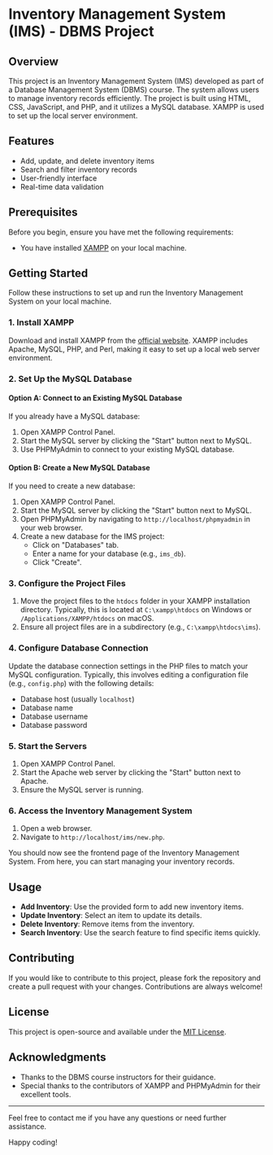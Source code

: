 # Inventory Management System (IMS) - DBMS Project

## Overview

This project is an Inventory Management System (IMS) developed as part of a Database Management System (DBMS) course. The system allows users to manage inventory records efficiently. The project is built using HTML, CSS, JavaScript, and PHP, and it utilizes a MySQL database. XAMPP is used to set up the local server environment.

## Features

- Add, update, and delete inventory items
- Search and filter inventory records
- User-friendly interface
- Real-time data validation

## Prerequisites

Before you begin, ensure you have met the following requirements:
- You have installed [XAMPP](https://www.apachefriends.org/index.html) on your local machine.

## Getting Started

Follow these instructions to set up and run the Inventory Management System on your local machine.

### 1. Install XAMPP

Download and install XAMPP from the [official website](https://www.apachefriends.org/index.html). XAMPP includes Apache, MySQL, PHP, and Perl, making it easy to set up a local web server environment.

### 2. Set Up the MySQL Database

#### Option A: Connect to an Existing MySQL Database

If you already have a MySQL database:
1. Open XAMPP Control Panel.
2. Start the MySQL server by clicking the "Start" button next to MySQL.
3. Use PHPMyAdmin to connect to your existing MySQL database.

#### Option B: Create a New MySQL Database

If you need to create a new database:
1. Open XAMPP Control Panel.
2. Start the MySQL server by clicking the "Start" button next to MySQL.
3. Open PHPMyAdmin by navigating to `http://localhost/phpmyadmin` in your web browser.
4. Create a new database for the IMS project:
   - Click on "Databases" tab.
   - Enter a name for your database (e.g., `ims_db`).
   - Click "Create".

### 3. Configure the Project Files

1. Move the project files to the `htdocs` folder in your XAMPP installation directory. Typically, this is located at `C:\xampp\htdocs` on Windows or `/Applications/XAMPP/htdocs` on macOS.
2. Ensure all project files are in a subdirectory (e.g., `C:\xampp\htdocs\ims`).

### 4. Configure Database Connection

Update the database connection settings in the PHP files to match your MySQL configuration. Typically, this involves editing a configuration file (e.g., `config.php`) with the following details:
- Database host (usually `localhost`)
- Database name
- Database username
- Database password

### 5. Start the Servers

1. Open XAMPP Control Panel.
2. Start the Apache web server by clicking the "Start" button next to Apache.
3. Ensure the MySQL server is running.

### 6. Access the Inventory Management System

1. Open a web browser.
2. Navigate to `http://localhost/ims/new.php`.

You should now see the frontend page of the Inventory Management System. From here, you can start managing your inventory records.

## Usage

- **Add Inventory**: Use the provided form to add new inventory items.
- **Update Inventory**: Select an item to update its details.
- **Delete Inventory**: Remove items from the inventory.
- **Search Inventory**: Use the search feature to find specific items quickly.

## Contributing

If you would like to contribute to this project, please fork the repository and create a pull request with your changes. Contributions are always welcome!

## License

This project is open-source and available under the [MIT License](LICENSE).

## Acknowledgments

- Thanks to the DBMS course instructors for their guidance.
- Special thanks to the contributors of XAMPP and PHPMyAdmin for their excellent tools.

---

Feel free to contact me if you have any questions or need further assistance.

Happy coding!
